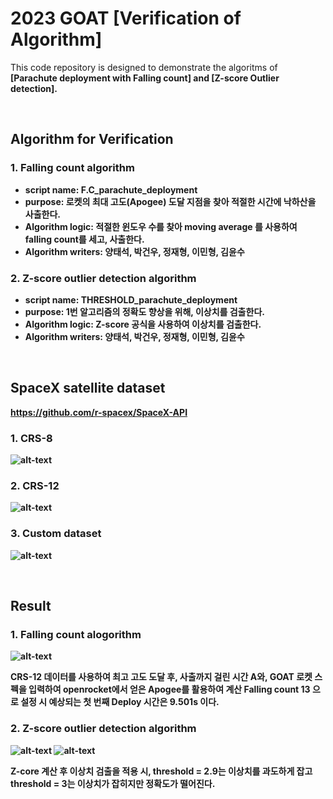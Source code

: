 # 2023 GOAT [Verification of Algorithm]
This code repository is designed to demonstrate the algoritms of <b>[Parachute deployment with Falling count]<b> and <b>[Z-score Outlier detection]<b>.

<br>

## Algorithm for Verification
### 1. Falling count algorithm
- script name: F.C_parachute_deployment<br>
- purpose: 로켓의 최대 고도(Apogee) 도달 지점을 찾아 적절한 시간에 낙하산을 사출한다. <br>
- Algorithm logic: 적절한 윈도우 수를 찾아 moving average 를 사용하여 falling count를 세고, 사출한다.<br>
- Algorithm writers: 양태석, 박건우, 정재형, 이민형, 김윤수<br>

### 2. Z-score outlier detection algorithm
- script name: THRESHOLD_parachute_deployment<br>
- purpose: 1번 알고리즘의 정확도 향상을 위해, 이상치를 검출한다.<br>
- Algorithm logic: Z-score 공식을 사용하여 이상치를 검출한다.<br>
- Algorithm writers: 양태석, 박건우, 정재형, 이민형, 김윤수<br>

<br>

## SpaceX satellite dataset
https://github.com/r-spacex/SpaceX-API

### 1. CRS-8
![alt-text](https://github.com/AvionicsOfGOAT/2023_VerificationAlogrithm_ParachuteDeployment/blob/main/image/CRS-8.png)
### 2. CRS-12
![alt-text](https://github.com/AvionicsOfGOAT/2023_VerificationAlogrithm_ParachuteDeployment/blob/main/image/CRS-12.png)
### 3. Custom dataset
![alt-text](https://github.com/AvionicsOfGOAT/2023_VerificationAlogrithm_ParachuteDeployment/blob/main/image/customdata.png)

<br>

## Result
### 1. Falling count alogorithm

![alt-text](https://github.com/AvionicsOfGOAT/2023_VerificationAlogrithm_ParachuteDeployment/blob/main/image/falling_count.png)

CRS-12 데이터를 사용하여 최고 고도 도달 후, 사출까지 걸린 시간 A와, GOAT 로켓 스펙을 입력하여 openrocket에서 얻은 Apogee를 활용하여 계산
Falling count 13 으로 설정 시 예상되는 첫 번째 Deploy 시간은 9.501s 이다.

### 2. Z-score outlier detection algorithm

![alt-text](https://github.com/AvionicsOfGOAT/2023_VerificationAlogrithm_ParachuteDeployment/blob/main/image/z-score_threshold2.9_crs12.png)
![alt-text](https://github.com/AvionicsOfGOAT/2023_VerificationAlogrithm_ParachuteDeployment/blob/main/image/result2.9_crs12.png)

Z-core 계산 후 이상치 검출을 적용 시, threshold = 2.9는 이상치를 과도하게 잡고 threshold = 3는 이상치가 잡히지만 정확도가 떨어진다.
